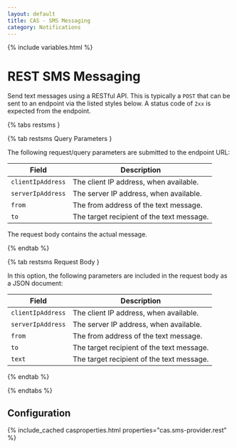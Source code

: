 ```yaml
---
layout: default
title: CAS - SMS Messaging
category: Notifications
---
```


{% include variables.html %}

# REST SMS Messaging

Send text messages using a RESTful API. This is typically a `POST` that can be sent to an endpoint via the listed styles below.
A status code of `2xx` is expected from the endpoint.

{% tabs restsms }

{% tab restsms Query Parameters }

The following request/query parameters are submitted to the endpoint URL:

| Field             | Description                               |
|-------------------|-------------------------------------------|
| `clientIpAddress` | The client IP address, when available.    |
| `serverIpAddress` | The server IP address, when available.    |
| `from`            | The from address of the text message.     |
| `to`              | The target recipient of the text message. |

The request body contains the actual message. 

{% endtab %}

{% tab restsms Request Body }
 
In this option, the following parameters are included in the request body as a JSON document:

| Field             | Description                               |
|-------------------|-------------------------------------------|
| `clientIpAddress` | The client IP address, when available.    |
| `serverIpAddress` | The server IP address, when available.    |
| `from`            | The from address of the text message.     |
| `to`              | The target recipient of the text message. |
| `text`            | The target recipient of the text message. |

{% endtab %}

{% endtabs %}

## Configuration

{% include_cached casproperties.html properties="cas.sms-provider.rest" %}
